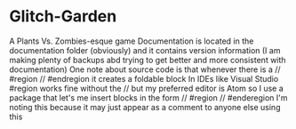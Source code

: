 # Glitch-Garden
A Plants Vs. Zombies-esque game
Documentation is located in the documentation folder (obviously)
and it contains version information (I am making plenty of backups
abd trying to get better and more consistent with documentation)
One note about source code is that whenever there is a // #region // #endregion it creates a foldable block
In IDEs like Visual Studio #region works fine without the // but my preferred editor is Atom so I use a package that
let's me insert blocks in the form // #region // #enderegion
I'm noting this because it may just appear as a comment to anyone else using this
